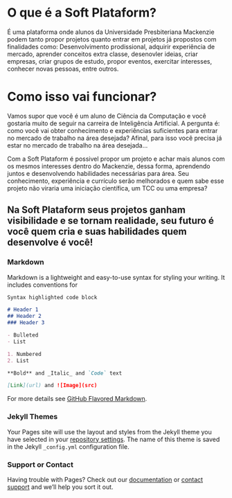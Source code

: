 # O que é a Soft Plataform?

É uma plataforma onde alunos da Universidade Presbiteriana Mackenzie podem tanto propor projetos quanto entrar em projetos já propostos com finalidades como: Desenvolvimento prodissional, adquirir experiência de mercado, aprender conceitos extra classe, desenovler ideias, criar empresas, criar grupos de estudo, propor eventos, exercitar interesses, conhecer novas pessoas, entre outros.

# Como isso vai funcionar?

Vamos supor que você é um aluno de Ciência da Computação e você gostaria muito de seguir na carreira de Inteligência Artificial. A pergunta é: como você vai obter conhecimento e experiências suficientes para entrar no mercado de trabalho na área desejada? Afinal, para isso você precisa já estar no mercado de trabalho na área desejada... 

Com a Soft Plataform é possivel propor um projeto e achar mais alunos com os mesmos interesses dentro do Mackenzie, dessa forma, aprendendo juntos e desenvolvendo habilidades necessárias para área. Seu conhecimento, experiência e currículo serão melhorados e quem sabe esse projeto não viraria uma iniciação científica, um TCC ou uma empresa?

## Na Soft Plataform seus projetos ganham visibilidade e se tornam realidade, seu futuro é você quem cria e suas habilidades quem desenvolve é você!

### Markdown

Markdown is a lightweight and easy-to-use syntax for styling your writing. It includes conventions for

```markdown
Syntax highlighted code block

# Header 1
## Header 2
### Header 3

- Bulleted
- List

1. Numbered
2. List

**Bold** and _Italic_ and `Code` text

[Link](url) and ![Image](src)
```

For more details see [GitHub Flavored Markdown](https://guides.github.com/features/mastering-markdown/).

### Jekyll Themes

Your Pages site will use the layout and styles from the Jekyll theme you have selected in your [repository settings](https://github.com/EdgSgroi/softplataform.github.io/settings). The name of this theme is saved in the Jekyll `_config.yml` configuration file.

### Support or Contact

Having trouble with Pages? Check out our [documentation](https://help.github.com/categories/github-pages-basics/) or [contact support](https://github.com/contact) and we’ll help you sort it out.
